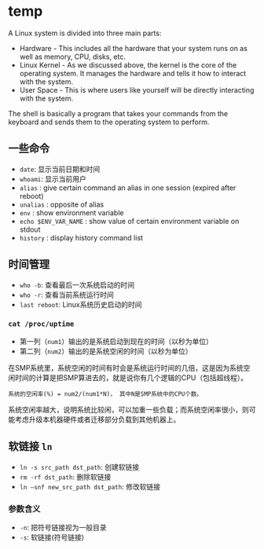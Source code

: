 # temp
A Linux system is divided into three main parts:

-   Hardware - This includes all the hardware that your system runs on as well as memory, CPU, disks, etc.
-   Linux Kernel - As we discussed above, the kernel is the core of the operating system. It manages the hardware and tells it how to interact with the system.
-   User Space - This is where users like yourself will be directly interacting with the system.

The shell is basically a program that takes your commands from the keyboard and sends them to the operating system to perform.

## 一些命令
* `date`: 显示当前日期和时间
* `whoami`: 显示当前用户
* `alias` : give certain command an alias in one session (expired after reboot)
* `unalias` : opposite of alias
* `env` : show environment variable
* `echo $ENV_VAR_NAME` : show value of certain environment variable on stdout
* `history` : display history command list

## 时间管理
* `who -b`: 查看最后一次系统启动的时间
* `who -r`: 查看当前系统运行时间
* `last reboot`: Linux系统历史启动的时间

### `cat /proc/uptime`
* 第一列（`num1`）输出的是系统启动到现在的时间（以秒为单位）
* 第二列（`num2`）输出的是系统空闲的时间（以秒为单位）

在SMP系统里，系统空闲的时间有时会是系统运行时间的几倍，这是因为系统空闲时间的计算是把SMP算进去的，就是说你有几个逻辑的CPU（包括超线程）。

`系统的空闲率(%) = num2/(num1*N)， 其中N是SMP系统中的CPU个数。`

系统空闲率越大，说明系统比较闲，可以加重一些负载；而系统空闲率很小，则可能考虑升级本机器硬件或者迁移部分负载到其他机器上。


## 软链接 `ln`
* `ln -s src_path dst_path`: 创建软链接
* `rm -rf dst_path`: 删除软链接
* `ln –snf new_src_path dst_path`: 修改软链接

### 参数含义
* `-n`: 把符号链接视为一般目录
* `-s`: 软链接(符号链接)
<!--stackedit_data:
eyJoaXN0b3J5IjpbLTEzNzQ4MTkwNTMsMzczMzU0MTI5XX0=
-->